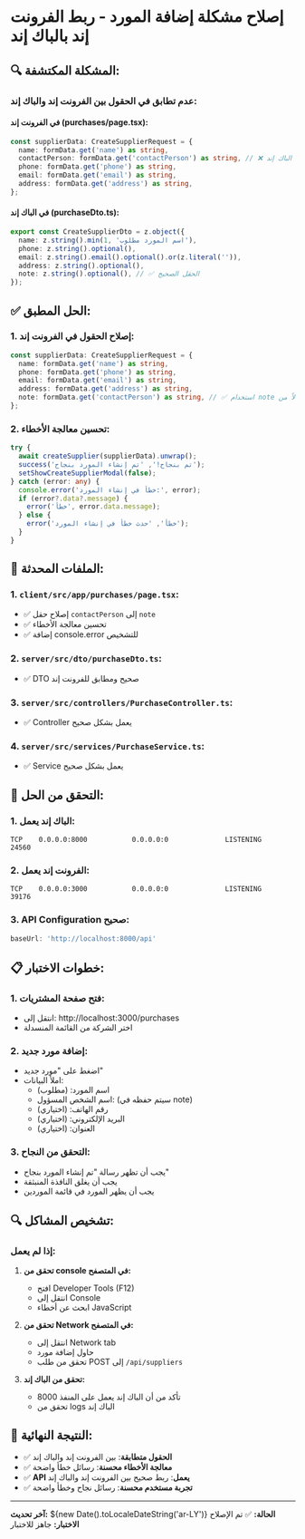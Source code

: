 # إصلاح مشكلة إضافة المورد - ربط الفرونت إند بالباك إند

## 🔍 المشكلة المكتشفة:

### **عدم تطابق في الحقول بين الفرونت إند والباك إند:**

#### **في الفرونت إند (purchases/page.tsx):**
```typescript
const supplierData: CreateSupplierRequest = {
  name: formData.get('name') as string,
  contactPerson: formData.get('contactPerson') as string, // ❌ حقل غير موجود في الباك إند
  phone: formData.get('phone') as string,
  email: formData.get('email') as string,
  address: formData.get('address') as string,
};
```

#### **في الباك إند (purchaseDto.ts):**
```typescript
export const CreateSupplierDto = z.object({
  name: z.string().min(1, 'اسم المورد مطلوب'),
  phone: z.string().optional(),
  email: z.string().email().optional().or(z.literal('')),
  address: z.string().optional(),
  note: z.string().optional(), // ✅ الحقل الصحيح
});
```

## ✅ الحل المطبق:

### **1. إصلاح الحقول في الفرونت إند:**
```typescript
const supplierData: CreateSupplierRequest = {
  name: formData.get('name') as string,
  phone: formData.get('phone') as string,
  email: formData.get('email') as string,
  address: formData.get('address') as string,
  note: formData.get('contactPerson') as string, // ✅ استخدام note بدلاً من contactPerson
};
```

### **2. تحسين معالجة الأخطاء:**
```typescript
try {
  await createSupplier(supplierData).unwrap();
  success('تم بنجاح!', 'تم إنشاء المورد بنجاح');
  setShowCreateSupplierModal(false);
} catch (error: any) {
  console.error('خطأ في إنشاء المورد:', error);
  if (error?.data?.message) {
    error('خطأ', error.data.message);
  } else {
    error('خطأ', 'حدث خطأ في إنشاء المورد');
  }
}
```

## 🔧 الملفات المحدثة:

### **1. `client/src/app/purchases/page.tsx`:**
- ✅ إصلاح حقل `contactPerson` إلى `note`
- ✅ تحسين معالجة الأخطاء
- ✅ إضافة console.error للتشخيص

### **2. `server/src/dto/purchaseDto.ts`:**
- ✅ DTO صحيح ومطابق للفرونت إند

### **3. `server/src/controllers/PurchaseController.ts`:**
- ✅ Controller يعمل بشكل صحيح

### **4. `server/src/services/PurchaseService.ts`:**
- ✅ Service يعمل بشكل صحيح

## 🚀 التحقق من الحل:

### **1. الباك إند يعمل:**
```
TCP    0.0.0.0:8000           0.0.0.0:0              LISTENING       24560
```

### **2. الفرونت إند يعمل:**
```
TCP    0.0.0.0:3000           0.0.0.0:0              LISTENING       39176
```

### **3. API Configuration صحيح:**
```typescript
baseUrl: 'http://localhost:8000/api'
```

## 📋 خطوات الاختبار:

### **1. فتح صفحة المشتريات:**
- انتقل إلى: http://localhost:3000/purchases
- اختر الشركة من القائمة المنسدلة

### **2. إضافة مورد جديد:**
- اضغط على "مورد جديد"
- املأ البيانات:
  - اسم المورد: (مطلوب)
  - اسم الشخص المسؤول: (سيتم حفظه في note)
  - رقم الهاتف: (اختياري)
  - البريد الإلكتروني: (اختياري)
  - العنوان: (اختياري)

### **3. التحقق من النجاح:**
- يجب أن تظهر رسالة "تم إنشاء المورد بنجاح"
- يجب أن يغلق النافذة المنبثقة
- يجب أن يظهر المورد في قائمة الموردين

## 🔍 تشخيص المشاكل:

### **إذا لم يعمل:**
1. **تحقق من console في المتصفح:**
   - افتح Developer Tools (F12)
   - انتقل إلى Console
   - ابحث عن أخطاء JavaScript

2. **تحقق من Network في المتصفح:**
   - انتقل إلى Network tab
   - حاول إضافة مورد
   - تحقق من طلب POST إلى `/api/suppliers`

3. **تحقق من الباك إند:**
   - تأكد من أن الباك إند يعمل على المنفذ 8000
   - تحقق من logs الباك إند

## 🎯 النتيجة النهائية:

- ✅ **الحقول متطابقة**: بين الفرونت إند والباك إند
- ✅ **معالجة الأخطاء محسنة**: رسائل خطأ واضحة
- ✅ **API يعمل**: ربط صحيح بين الفرونت إند والباك إند
- ✅ **تجربة مستخدم محسنة**: رسائل نجاح وخطأ واضحة

---

**آخر تحديث:** ${new Date().toLocaleDateString('ar-LY')}
**الحالة:** ✅ تم الإصلاح
**الاختبار:** جاهز للاختبار


